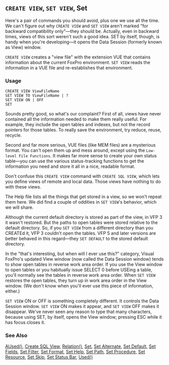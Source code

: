 ## `CREATE VIEW`, `SET VIEW`, Set

Here's a pair of commands you should avoid, plus one we use all the time. We can't figure out why `CREATE VIEW` and `SET VIEW` aren't marked "for backward compatibility only"&mdash;they should be. Actually, even in backward times, views of this sort weren't such a good idea. SET by itself, though, is handy when you're developing&mdash;it opens the Data Session (formerly known as View) window.

`CREATE VIEW` creates a "view file" with the extension VUE that contains information about the current FoxPro environment. `SET VIEW` reads the information in a VUE file and re-establishes that environment.

### Usage

```foxpro
CREATE VIEW ViewFileName
SET VIEW TO ViewFileName | ?
SET VIEW ON | OFF
SET
```

Sounds pretty good, so what's our complaint? First of all, views have never contained all the information needed to make them really useful. For example, they include the open tables and indexes, but not the record pointers for those tables. To really save the environment, try reduce, reuse, recycle.

Second and far more serious, VUE files (like MEM files) are a mysterious format. You can't open them up and mess around, except using the `Low-level File Functions`. It makes far more sense to create your own status table&mdash;you can use the various status-tracking functions to get the information you need and store it all in a nice, readable format.

Don't confuse this `CREATE VIEW` command with `CREATE SQL VIEW`, which lets you define views of remote and local data. Those views have nothing to do with these views. 

The Help file lists all the things that get stored in a view, so we won't repeat them here. We did find a couple of oddities in `SET VIEW`'s behavior, which we will share.

Although the current default directory is stored as part of the view, in VFP 3 it wasn't restored. But the paths to open tables were stored relative to the default directory. So, if you `SET VIEW` from a different directory than you CREATEd it, VFP 3 couldn't open the tables. VFP 5 and later versions are better behaved in this regard&mdash;they `SET DEFAULT` to the stored default directory.

In the "that's interesting, but when will I ever use this?" category, Visual FoxPro's updated View window (now called the Data Session window) tends to show open tables in reverse work area order. If you use the View window to open tables or you habitually issue SELECT 0 before USEing a table, you'll normally see the tables in reverse work area order. When `SET VIEW` restores the open tables, they turn up in work area order in the View window. (We don't know when you'll ever use this piece of information, either.)

`SET VIEW` ON or OFF is something completely different. It controls the Data Session window. `SET VIEW` ON makes it appear, and `SET VIEW` OFF makes it disappear. We've never seen any reason to type that many characters, because using SET, by itself, opens the View window; pressing ESC while it has focus closes it.

### See Also

[AUsed()](s4g290.md), [Create SQL View](s4g353.md), [Relation()](s4g425.md), [Set](s4g126.md), [Set Alternate](s4g169.md), [Set Default](s4g339.md), [Set Fields](s4g091.md), [Set Filter](s4g092.md), [Set Format](s4g147.md), [Set Help](s4g116.md), [Set Path](s4g636.md), [Set Procedure](s4g232.md), [Set Resource](s4g276.md), [Set Skip](s4g084.md), [Set Status Bar](s4g638.md), [Used()](s4g057.md)